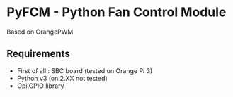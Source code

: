PyFCM - Python Fan Control Module
=======

Based on OrangePWM

Requirements
------------

* First of all : SBC board (tested on Orange Pi 3)
* Python v3 (on 2.XX not tested)
* Opi.GPIO library
